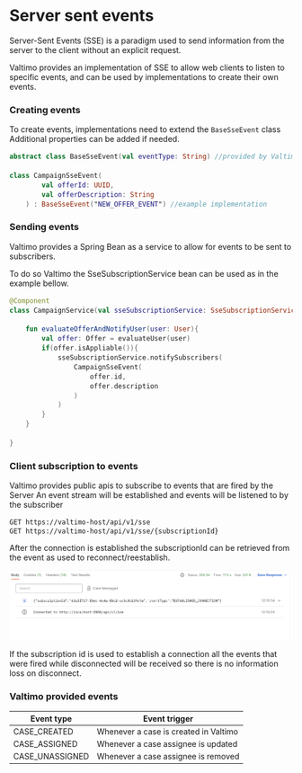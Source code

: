 # Server sent events

Server-Sent Events (SSE) is a paradigm used to send information from the server to the client
without an explicit request. 

Valtimo provides an implementation of SSE to allow
web clients to listen to specific events, and can be used by implementations to create their
own events.

### Creating events

To create events, implementations need to extend the `BaseSseEvent` class
Additional properties can be added if needed.

```kotlin
abstract class BaseSseEvent(val eventType: String) //provided by Valtimo

class CampaignSseEvent(
        val offerId: UUID,
        val offerDescription: String
    ) : BaseSseEvent("NEW_OFFER_EVENT") //example implementation
```

### Sending events

Valtimo provides a Spring Bean as a service to allow for events to be sent to
subscribers.

To do so Valtimo the SseSubscriptionService bean can be used as in the example bellow.

```kotlin
@Component
class CampaignService(val sseSubscriptionService: SseSubscriptionService){
    
    fun evaluateOfferAndNotifyUser(user: User){
        val offer: Offer = evaluateUser(user)
        if(offer.isAppliable()){
            sseSubscriptionService.notifySubscribers(
                CampaignSseEvent(
                    offer.id,
                    offer.description
                )
            )
        }
    }
    
}
```

### Client subscription to events

Valtimo provides public apis to subscribe to events that are fired by the Server
An event stream will be established and events will be listened to by the subscriber
```
GET https://valtimo-host/api/v1/sse 
GET https://valtimo-host/api/v1/sse/{subscriptionId}
```

After the connection is established the subscriptionId can be retrieved from the event
as used to reconnect/reestablish.

![Established connection](img/established-connection.png)

If the subscription id is used to establish a connection all the events that were fired while disconnected
will be received so there is no information loss on disconnect.

### Valtimo provided events

| Event type      | Event trigger                         |
|-----------------|---------------------------------------|
| CASE_CREATED    | Whenever a case is created in Valtimo |
| CASE_ASSIGNED   | Whenever a case assignee is updated   |
| CASE_UNASSIGNED | Whenever a case assignee is removed   |


